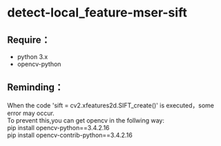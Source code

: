 # detect-local_feature-mser-sift

## Require：
- python 3.x 
- opencv-python  

## Reminding：
When the code 'sift = cv2.xfeatures2d.SIFT_create()' is executed，some error may occur.  
To prevent this,you can get opencv in the follwing way:  
pip install opencv-python==3.4.2.16  
pip install opencv-contrib-python==3.4.2.16

